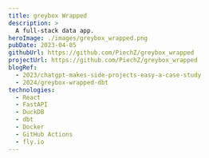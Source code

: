 ```yaml
---
title: greybox Wrapped
description: >
  A full-stack data app.
heroImage: ./images/greybox_wrapped.png
pubDate: 2023-04-05
githubUrl: https://github.com/PiechZ/greybox_wrapped
projectUrl: https://github.com/PiechZ/greybox_wrapped
blogRef:
  - 2023/chatgpt-makes-side-projects-easy-a-case-study
  - 2024/greybox-wrapped-dbt
technologies:
  - React
  - FastAPI
  - DuckDB
  - dbt
  - Docker
  - GitHub Actions
  - fly.io
---
```

